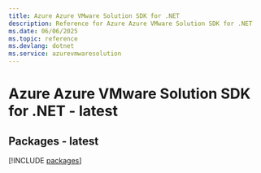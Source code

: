 ```yaml
---
title: Azure Azure VMware Solution SDK for .NET
description: Reference for Azure Azure VMware Solution SDK for .NET
ms.date: 06/06/2025
ms.topic: reference
ms.devlang: dotnet
ms.service: azurevmwaresolution
---
```

# Azure Azure VMware Solution SDK for .NET - latest
## Packages - latest
[!INCLUDE [packages](azure-vmware-solution-index.md)]